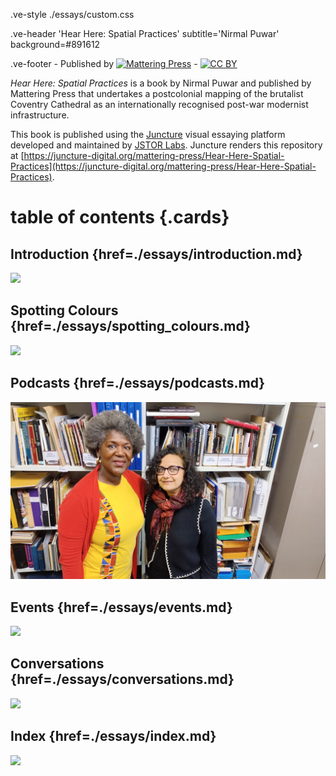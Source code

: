 .ve-style ./essays/custom.css

.ve-header 'Hear Here: Spatial Practices' subtitle='Nirmal Puwar' background=#891612

.ve-footer
    - Published by [![Mattering Press](https://www.matteringpress.org/wp-content/themes/matteringpress/img/mattering-press.png)](https://www.matteringpress.org/)
    - [![CC BY](https://licensebuttons.net/l/by/4.0/88x31.png)](https://creativecommons.org/licenses/by/4.0/)

*Hear Here: Spatial Practices* is a book by Nirmal Puwar and published by Mattering Press that undertakes a postcolonial mapping of the brutalist Coventry Cathedral as an internationally recognised post-war modernist infrastructure.

This book is published using the [Juncture](https://www.juncture-digital.org/) visual essaying platform developed and maintained by [JSTOR Labs](https://labs.jstor.org/). Juncture renders this repository at [https://juncture-digital.org/mattering-press/Hear-Here-Spatial-Practices](https://juncture-digital.org/mattering-press/Hear-Here-Spatial-Practices).

# table of contents {.cards}

## Introduction {href=./essays/introduction.md}

![](https://iiif.juncture-digital.org/thumbnail/wc:Canterbury_-_lavatory_tower03b.jpg)

## Spotting Colours {href=./essays/spotting_colours.md}

![](https://iiif.juncture-digital.org/thumbnail/wc:Augustine_Abbey.jpg)

## Podcasts {href=./essays/podcasts.md}

![](/media/monica_brown/20250322_140210.jpg)

## Events {href=./essays/events.md}

![](https://iiif.juncture-digital.org/thumbnail/wc:Canterbury_-_lavatory_tower03b.jpg)

## Conversations {href=./essays/conversations.md}

![](https://iiif.juncture-digital.org/thumbnail/wc:Canterbury_cathedral_20160901.jpg)

## Index {href=./essays/index.md}

![](https://iiif.juncture-digital.org/thumbnail/wc:Canterbury_cathedral_20160901.jpg)